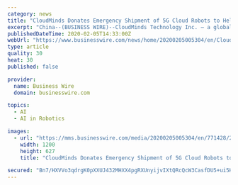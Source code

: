```yaml
---
category: news
title: "CloudMinds Donates Emergency Shipment of 5G Cloud Robots to Help Combat the Coronavirus Epidemic in Wuhan and Shanghai"
excerpt: "China--(BUSINESS WIRE)--CloudMinds Technology Inc. – a global pioneer in cloud artificial intelligence architecture that makes robots and businesses smarter for the benefit of all humanity – has, in collaboration with China Mobile, donated and sent 5G-enabled medical assistant Cloud Robots, disinfecting cleaning Cloud Robots, medicine ..."
publishedDateTime: 2020-02-05T14:33:00Z
webUrl: "https://www.businesswire.com/news/home/20200205005304/en/CloudMinds-Donates-Emergency-Shipment-5G-Cloud-Robots"
type: article
quality: 30
heat: 30
published: false

provider:
  name: Business Wire
  domain: businesswire.com

topics:
  - AI
  - AI in Robotics

images:
  - url: "https://mms.businesswire.com/media/20200205005304/en/771428/23/CM_Robots_in_Wuhan.jpg"
    width: 1200
    height: 627
    title: "CloudMinds Donates Emergency Shipment of 5G Cloud Robots to Help Combat the Coronavirus Epidemic in Wuhan and Shanghai"

secured: "Bn7/HXVVo3qdrgK0pXXUJ432MHXX4pgRXUnyijvIXtQRcQcW3CasfDU5+ui5HM6f8w6H7N3csM6axhRHF96tz3nSNSUfB3hJbNBhGfKkn5HfjI6AYFspJ65qBMO68UwB0PqLN9w5s8+sNZ9ODr3JyWoap3BDDpPNUbSzpIim6Y0Wr2gYwkzAWIOoZqm7GUP2SNKIsu6tmzvO+loOK3XSetLOI9O2Gp1oKv1aHee0q9XCL3NwmKFogiK3N5T/hMrjhJkCPibxSxrLF+f2F9eUtP/Y9n8X0svFJTJyA3w2fHN123HzeNiOsHpYPuYgGXfB5nOT8Trpc1atzkh/D2T/20hlhZIdvcUZ9iF5dwEZ7HaFKdm0g3LC3r9f78NquW7lCECiMDwx1QzQBHJd2/2iUSGqaelsH5ixGGXE4IPRYuKbTZVZt0Ca0QFbZpch+rT4+mFlKKLor6ZIB/lv0nHbDf/8hRU1wXOlxMAzS8HmC3Y=;Akh1W9ckkacl7MY0uhpA4A=="
---
```


